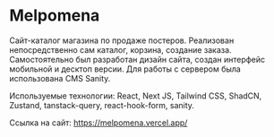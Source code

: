 # Melpomena

Сайт-каталог магазина по продаже постеров. Реализован непосредственно сам каталог, корзина, создание заказа. Самостоятельно был разработан дизайн сайта, создан интерфейс мобильной и десктоп версии. Для работы с сервером была использована CMS Sanity.

Используемые технологии: React, Next JS, Tailwind CSS, ShadCN, Zustand, tanstack-query, react-hook-form, sanity. 

Ссылка на сайт: https://melpomena.vercel.app/
